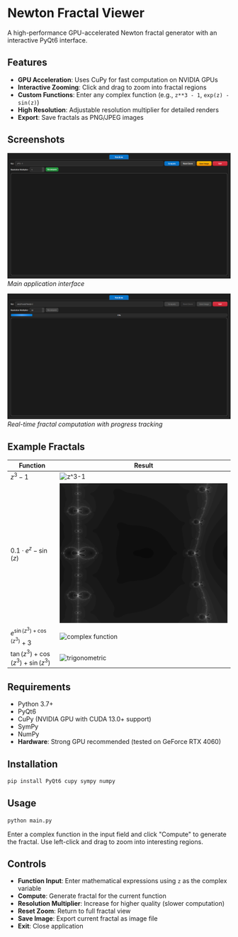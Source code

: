 # Newton Fractal Viewer

A high-performance GPU-accelerated Newton fractal generator with an interactive PyQt6 interface.

## Features

- **GPU Acceleration**: Uses CuPy for fast computation on NVIDIA GPUs
- **Interactive Zooming**: Click and drag to zoom into fractal regions
- **Custom Functions**: Enter any complex function (e.g., `z**3 - 1`, `exp(z) - sin(z)`)
- **High Resolution**: Adjustable resolution multiplier for detailed renders
- **Export**: Save fractals as PNG/JPEG images

## Screenshots

![Main Interface](Images/Screenshot_2025-08-24_145928.png)
*Main application interface*

![Fractal Generation](Images/Screenshot_2025-08-24_150015.png)
*Real-time fractal computation with progress tracking*

## Example Fractals

| Function | Result |
|----------|--------|
| $z^3 - 1$ | ![z^3-1](Images/fractal_zxx3-1_20250824_132820.png) |
| $0.1 \cdot e^z - \sin(z)$ | ![0.1*exp(z)-sin(z)](Images/fractal_0.1xexp(z)-sin(z)_20250824_133225.png) |
| $e^{\sin(z^3) + \cos(z^3)} + 3$ | ![complex function](Images/fractal_exp(sin(zxx3)+cos(zxx3))+3_20250824_131533.jpg) |
| $\tan(z^3) + \cos(z^3) + \sin(z^3)$ | ![trigonometric](Images/fractal_tan(zxx3)+cos(zxx3)+sin(zxx3)_20250824_134225.jpg) |

## Requirements

- Python 3.7+
- PyQt6
- CuPy (NVIDIA GPU with CUDA 13.0+ support)
- SymPy
- NumPy
- **Hardware**: Strong GPU recommended (tested on GeForce RTX 4060)

## Installation

```bash
pip install PyQt6 cupy sympy numpy
```

## Usage

```bash
python main.py
```

Enter a complex function in the input field and click "Compute" to generate the fractal. Use left-click and drag to zoom into interesting regions.

## Controls

- **Function Input**: Enter mathematical expressions using `z` as the complex variable
- **Compute**: Generate fractal for the current function
- **Resolution Multiplier**: Increase for higher quality (slower computation)
- **Reset Zoom**: Return to full fractal view
- **Save Image**: Export current fractal as image file
- **Exit**: Close application
